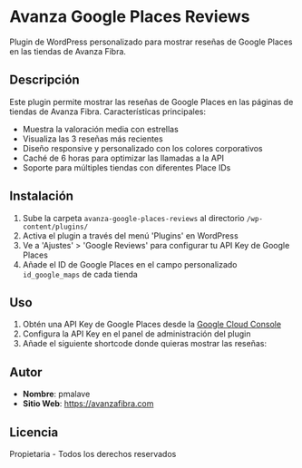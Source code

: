 # Avanza Google Places Reviews

Plugin de WordPress personalizado para mostrar reseñas de Google Places en las tiendas de Avanza Fibra.

## Descripción

Este plugin permite mostrar las reseñas de Google Places en las páginas de tiendas de Avanza Fibra. Características principales:

- Muestra la valoración media con estrellas
- Visualiza las 3 reseñas más recientes
- Diseño responsive y personalizado con los colores corporativos
- Caché de 6 horas para optimizar las llamadas a la API
- Soporte para múltiples tiendas con diferentes Place IDs

## Instalación

1. Sube la carpeta `avanza-google-places-reviews` al directorio `/wp-content/plugins/`
2. Activa el plugin a través del menú 'Plugins' en WordPress
3. Ve a 'Ajustes' > 'Google Reviews' para configurar tu API Key de Google Places
4. Añade el ID de Google Places en el campo personalizado `id_google_maps` de cada tienda

## Uso

1. Obtén una API Key de Google Places desde la [Google Cloud Console](https://console.cloud.google.com/apis/credentials)
2. Configura la API Key en el panel de administración del plugin
3. Añade el siguiente shortcode donde quieras mostrar las reseñas:

## Autor

- **Nombre**: pmalave
- **Sitio Web**: https://avanzafibra.com

## Licencia

Propietaria - Todos los derechos reservados

